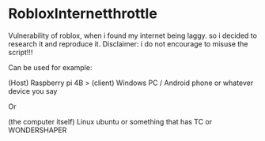 # RobloxInternetthrottle
Vulnerability of roblox, when i found my internet being laggy. so i decided to research it and reproduce it.    Disclaimer: i do not encourage to misuse the script!!!

   Can be used for example:

   (Host) Raspberry pi 4B > (client) Windows PC / Android phone or whatever device you say

   Or

   (the computer itself) Linux ubuntu or something that has TC or WONDERSHAPER
